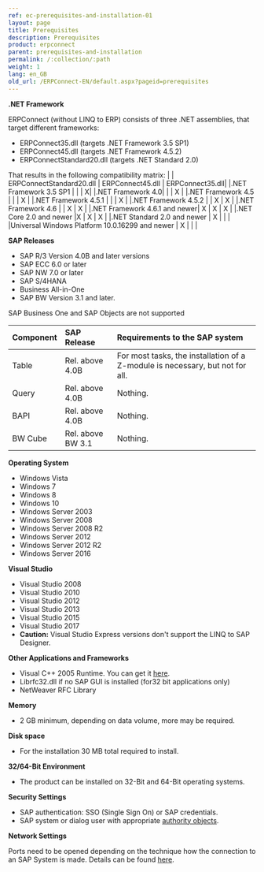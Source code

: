 ```yaml
---
ref: ec-prerequisites-and-installation-01
layout: page
title: Prerequisites
description: Prerequisites
product: erpconnect
parent: prerequisites-and-installation
permalink: /:collection/:path
weight: 1
lang: en_GB
old_url: /ERPConnect-EN/default.aspx?pageid=prerequisites
---
```


**.NET Framework**

ERPConnect (without LINQ to ERP) consists of three .NET assemblies, that target different frameworks:
-	ERPConnect35.dll (targets .NET Framework 3.5 SP1)
-	ERPConnect45.dll (targets .NET Framework 4.5.2)
-	ERPConnectStandard20.dll (targets .NET Standard 2.0)

That results in the following compatibility matrix:
| |	ERPConnectStandard20.dll	| ERPConnect45.dll	| ERPConnect35.dll|
|.NET Framework 3.5 SP1	| | |	X|
|.NET Framework 4.0| | |	X |
|.NET Framework 4.5	 | | |	X |
|.NET Framework 4.5.1	 | | |	 	X |
|.NET Framework 4.5.2	|  | X	| X |
|.NET Framework 4.6	  |  |	X |	X |
|.NET Framework 4.6.1 and newer|	X	| X |	X |
|.NET Core 2.0 and newer |X |	X	| X |
|.NET Standard 2.0 and newer	| X	|	| |
|Universal Windows Platform 10.0.16299 and newer	| X | | |	 	 

**SAP Releases**
 	
* SAP R/3 Version 4.0B and later versions
* SAP ECC 6.0 or later
* SAP NW 7.0 or later
* SAP S/4HANA
* Business All-in-One
* SAP BW Version 3.1 and later.


SAP Business One and SAP Objects are not supported

| Component | SAP Release | Requirements to the SAP system |
| :------ |:--- | :--- |
| Table | Rel. above 4.0B | For most tasks, the installation of a Z-module is necessary, but not for all. |
| Query | Rel. above 4.0B | Nothing. |
| BAPI | Rel. above 4.0B | Nothing. |
| BW Cube | Rel. above BW 3.1 | Nothing. | 


**Operating System**

* Windows Vista
* Windows 7
* Windows 8
* Windows 10
* Windows Server 2003
* Windows Server 2008
* Windows Server 2008 R2
* Windows Server 2012
* Windows Server 2012 R2
* Windows Server 2016


**Visual Studio**

* Visual Studio 2008
* Visual Studio 2010
* Visual Studio 2012
* Visual Studio 2013
* Visual Studio 2015
* Visual Studio 2017
* **Caution:** Visual Studio Express versions don't support the LINQ to SAP Designer.


**Other Applications and Frameworks**
 	
* Visual C++ 2005 Runtime. You can get it [here](http://www.microsoft.com/download/en/details.aspx?id=14431).
* Librfc32.dll if no SAP GUI is installed (for32 bit applications only)
* NetWeaver RFC Library


**Memory**
* 2 GB minimum, depending on data volume, more may be required.


**Disk space**
* For the installation 30 MB total required to install.


**32/64-Bit Environment**
* The product can be installed on 32-Bit and 64-Bit operating systems.


**Security Settings**
 	
* SAP authentication: SSO (Single Sign On) or SAP credentials.
* SAP system or dialog user with appropriate [authority objects](https://my.theobald-software.com/index.php?/Knowledgebase/Article/View/7/67/authority-objects).


**Network Settings**
 	
Ports need to be opened depending on the technique how the connection to an SAP System is made.
Details can be found [here](https://my.theobald-software.com/index.php?/Default/Knowledgebase/Article/View/70/0/how-to-check-the-accessibility-to-a-sap-system).
